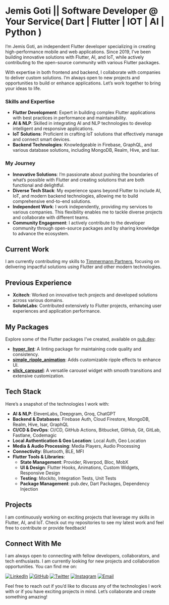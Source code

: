 # Jemis Goti || Software Developer @ Your Service( Dart | Flutter | IOT | AI | Python )

I’m Jemis Goti, an independent Flutter developer specializing in creating high-performance mobile and web applications. Since 2019, I’ve been building innovative solutions with Flutter, AI, and IoT, while actively contributing to the open-source community with various Flutter packages.

With expertise in both frontend and backend, I collaborate with companies to deliver custom solutions. I’m always open to new projects and opportunities to build or enhance applications. Let’s work together to bring your ideas to life.


### Skills and Expertise

- **Flutter Development**: Expert in building complex Flutter applications with best practices in performance and maintainability.
- **AI & NLP**: Skilled in integrating AI and NLP technologies to develop intelligent and responsive applications.
- **IoT Solutions**: Proficient in crafting IoT solutions that effectively manage and connect smart devices.
- **Backend Technologies**: Knowledgeable in Firebase, GraphQL, and various database solutions, including MongoDB, Realm, Hive, and Isar.

### My Journey

- **Innovative Solutions**: I’m passionate about pushing the boundaries of what’s possible with Flutter and creating solutions that are both functional and delightful.
- **Diverse Tech Stack**: My experience spans beyond Flutter to include AI, IoT, and modern backend technologies, allowing me to build comprehensive end-to-end solutions.
- **Independent Work**: I work independently, providing my services to various companies. This flexibility enables me to tackle diverse projects and collaborate with different teams.
- **Community Engagement**: I actively contribute to the developer community through open-source packages and by sharing knowledge to advance the ecosystem.

## Current Work

I am currently contributing my skills to [Timmermann Partners](https://www.timmermannpartners.com/), focusing on delivering impactful solutions using Flutter and other modern technologies.

## Previous Experience

- **Xcitech**: Worked on innovative tech projects and developed solutions across various domains.
- **SoluteLabs**: Contributed extensively to Flutter projects, enhancing user experiences and application performance.

## My Packages

Explore some of the Flutter packages I’ve created, available on [pub.dev](https://pub.dev/):

- [**hyper_lint**](https://pub.dev/packages/hyper_lint): A linting package for maintaining code quality and consistency.
- [**simple_ripple_animation**](https://pub.dev/packages/simple_ripple_animation): Adds customizable ripple effects to enhance UI.
- [**slick_carousel**](https://pub.dev/packages/slick_carousel): A versatile carousel widget with smooth transitions and extensive customization.

## Tech Stack

Here’s a snapshot of the technologies I work with:

- **AI & NLP**: ElevenLabs, Deepgram, Groq, ChatGPT
- **Backend & Databases**: Firebase Auth, Cloud Firestore, MongoDB, Realm, Hive, Isar, GraphQL
- **CI/CD & DevOps**: CI/CD, GitHub Actions, Bitbucket, GitHub, Git, GitLab, Fastlane, Codemagic
- **Local Authentication & Geo Location**: Local Auth, Geo Location
- **Media & Audio Processing**: Media Players, Audio Processing
- **Connectivity**: Bluetooth, BLE, MFI
- **Flutter Tools & Libraries**:
  - **State Management**: Provider, Riverpod, Bloc, MobX
  - **UI & Design**: Flutter Hooks, Animations, Custom Widgets, Responsive Design
  - **Testing**: Mockito, Integration Tests, Unit Tests
  - **Package Management**: pub.dev, Dart Packages, Dependency Injection

## Projects

I am continuously working on exciting projects that leverage my skills in Flutter, AI, and IoT. Check out my repositories to see my latest work and feel free to contribute or provide feedback!

## Connect With Me

I am always open to connecting with fellow developers, collaborators, and tech enthusiasts. I am currently looking for new projects and collaboration opportunities. You can find me on:

[![LinkedIn](https://img.shields.io/badge/LinkedIn-Jemis%20Goti-blue?style=for-the-badge&logo=linkedin)](https://www.linkedin.com/in/jemis-goti/)
[![GitHub](https://img.shields.io/badge/GitHub-Jemis%20Goti-gray?style=for-the-badge&logo=github)](https://github.com/jemisgoti)
[![Twitter](https://img.shields.io/badge/Twitter-Jemis%20Goti-blue?style=for-the-badge&logo=twitter)](https://twitter.com/jemisgoti)
[![Instagram](https://img.shields.io/badge/Instagram-Jemis%20Goti-purple?style=for-the-badge&logo=instagram)](https://www.instagram.com/jemisgoti/)
[![Email](https://img.shields.io/badge/Email-jemis.dev@gmail.com-red?style=for-the-badge&logo=gmail)](mailto:jemis.dev@gmail.com)

Feel free to reach out if you’d like to discuss any of the technologies I work with or if you have exciting projects in mind. Let’s collaborate and create something amazing!

